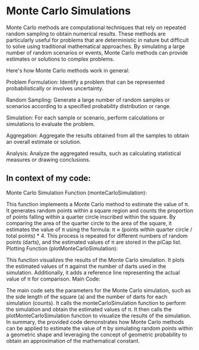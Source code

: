 # Monte Carlo Simulations


Monte Carlo methods are computational techniques that rely on repeated random sampling to obtain numerical results. These methods are particularly useful for problems that are deterministic in nature but difficult to solve using traditional mathematical approaches. By simulating a large number of random scenarios or events, Monte Carlo methods can provide estimates or solutions to complex problems.

Here's how Monte Carlo methods work in general:

Problem Formulation: Identify a problem that can be represented probabilistically or involves uncertainty.

Random Sampling: Generate a large number of random samples or scenarios according to a specified probability distribution or range.

Simulation: For each sample or scenario, perform calculations or simulations to evaluate the problem.

Aggregation: Aggregate the results obtained from all the samples to obtain an overall estimate or solution.

Analysis: Analyze the aggregated results, such as calculating statistical measures or drawing conclusions.

## In context of my code:

Monte Carlo Simulation Function (monteCarloSimulation):

This function implements a Monte Carlo method to estimate the value of π.
It generates random points within a square region and counts the proportion of points falling within a quarter circle inscribed within the square.
By comparing the area of the quarter circle to the area of the square, it estimates the value of π using the formula: π ≈ (points within quarter circle / total points) * 4.
This process is repeated for different numbers of random points (darts), and the estimated values of π are stored in the piCap list.
Plotting Function (plotMonteCarloSimulation):

This function visualizes the results of the Monte Carlo simulation.
It plots the estimated values of π against the number of darts used in the simulation.
Additionally, it adds a reference line representing the actual value of π for comparison.
Main Code:

The main code sets the parameters for the Monte Carlo simulation, such as the side length of the square (a) and the number of darts for each simulation (counts).
It calls the monteCarloSimulation function to perform the simulation and obtain the estimated values of π.
It then calls the plotMonteCarloSimulation function to visualize the results of the simulation.
In summary, the provided code demonstrates how Monte Carlo methods can be applied to estimate the value of π by simulating random points within a geometric shape and leveraging the concept of geometric probability to obtain an approximation of the mathematical constant.